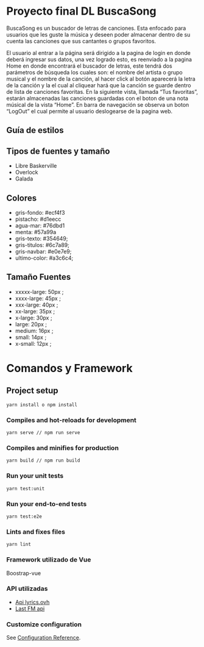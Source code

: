 
# Proyecto final DL BuscaSong

BuscaSong es un buscador de letras de canciones. Esta enfocado para usuarios que les guste la música y deseen poder almacenar dentro de su cuenta las canciones que sus cantantes o grupos favoritos.

El usuario al entrar a la página será dirigido a la pagina de login en donde deberá ingresar sus datos, una vez logrado esto, es reenviado a la pagina Home en donde encontrará el buscador de letras, este tendrá dos parámetros de búsqueda los cuales son: el nombre del artista o grupo musical y el nombre de la canción, al hacer click al botón aparecerá la letra de la canción y la el cual al cliquear hará que la canción se guarde dentro de lista de canciones favoritas.
En la siguiente vista, llamada “Tus favoritas”, estarán almacenadas las canciones guardadas con el boton de una nota músical de la vista “Home”.  En barra de navegación se observa un boton “LogOut” el cual permite al usuario deslogearse de la pagina web.

## Guía de estilos

## Tipos de fuentes y tamaño

- Libre Baskerville
- Overlock
- Galada

## Colores
- gris-fondo: #ecf4f3
- pistacho: #d1eecc
- agua-mar: #76dbd1
- menta: #57a99a
- gris-texto: #354649;
- gris-titulos: #6c7a89;
- gris-navbar: #e0e7e9;
- ultimo-color: #a3c6c4;

## Tamaño Fuentes
- xxxxx-large: 50px ;
- xxxx-large: 45px ;
- xxx-large: 40px ;
- xx-large: 35px ;
- x-large: 30px ;
- large: 20px ;
- medium: 16px ;
- small: 14px ;
- x-small: 12px ;

# Comandos y Framework

## Project setup

```
yarn install o npm install
```

### Compiles and hot-reloads for development

```
yarn serve // npm run serve
```

### Compiles and minifies for production

```
yarn build // npm run build
```

### Run your unit tests

```
yarn test:unit
```

### Run your end-to-end tests

```
yarn test:e2e
```

### Lints and fixes files

```
yarn lint
```

### Framework utilizado de Vue

Boostrap-vue

### API utilizadas

- [Api lyrics.ovh](https://lyricsovh.docs.apiary.io/)
- [Last FM api](https://www.last.fm/api/show/artist.getInfo)

### Customize configuration

See [Configuration Reference](https://cli.vuejs.org/config/).
